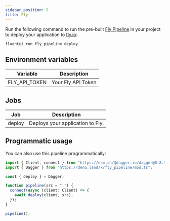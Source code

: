 ```yaml
---
sidebar_position: 5
title: Fly
---
```



Run the following command to run the pre-built [Fly Pipeline](https://github.com/fluent-ci-templates/fly-pipeline) in your project to deploy your application to [fly.io](https://fly.io):

```bash
fluentci run fly_pipeline deploy
```

## Environment variables

| Variable      | Description        |
| --------------| -------------------|
| FLY_API_TOKEN | Your Fly API Token |

## Jobs

| Job     | Description                      |
|---------|----------------------------------|
| deploy  | Deploys your application to Fly. |

## Programmatic usage

You can also use this pipeline programmatically:

```typescript
import { Client, connect } from "https://esm.sh/@dagger.io/dagger@0.8.1";
import { Dagger } from "https://deno.land/x/fly_pipeline/mod.ts";

const { deploy } = Dagger;

function pipeline(src = ".") {
  connect(async (client: Client) => {
    await deploy(client, src);
  });
}

pipeline();

```
